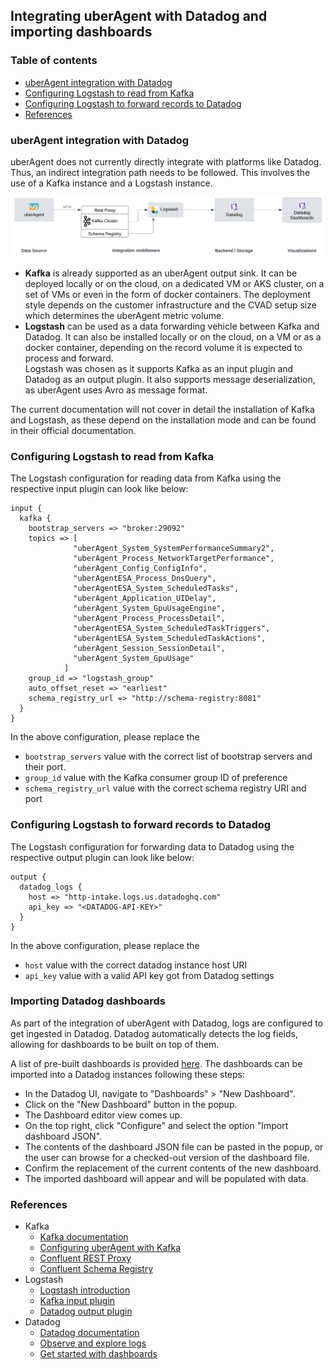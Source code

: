 
## Integrating uberAgent with Datadog and importing dashboards

### Table of contents
- [uberAgent integration with Datadog](#uberagent-integration-with-datadog)
- [Configuring Logstash to read from Kafka](#configuring-logstash-to-read-from-kafka)
- [Configuring Logstash to forward records to Datadog](#configuring-logstash-to-forward-records-to-datadog)
- [References](#references)


### uberAgent integration with Datadog

uberAgent does not currently directly integrate with platforms like Datadog. Thus, an indirect integration path needs to be followed. This involves the use of a Kafka instance and a Logstash instance.

![image](img/uberagent-datadog-integration.png)

- **Kafka** is already supported as an uberAgent output sink. It can be deployed locally or on the cloud, on a dedicated VM or AKS cluster, on a set of VMs or even in the form of docker containers. The deployment style depends on the customer infrastructure and the CVAD setup size which determines the uberAgent metric volume.
- **Logstash** can be used as a data forwarding vehicle between Kafka and Datadog. It can also be installed locally or on the cloud, on a VM or as a docker container, depending on the record volume it is expected to process and forward.   
Logstash was chosen as it supports Kafka as an input plugin and Datadog as an output plugin. It also supports message deserialization, as uberAgent uses Avro as message format.

The current documentation will not cover in detail the installation of Kafka and Logstash, as these depend on the installation mode and can be found in their official documentation.

### Configuring Logstash to read from Kafka
The Logstash configuration for reading data from Kafka using the respective input plugin can look like below:

```
input {
  kafka {
    bootstrap_servers => "broker:29092"
    topics => [
              "uberAgent_System_SystemPerformanceSummary2",
              "uberAgent_Process_NetworkTargetPerformance",
              "uberAgent_Config_ConfigInfo",
              "uberAgentESA_Process_DnsQuery",
              "uberAgentESA_System_ScheduledTasks",
              "uberAgent_Application_UIDelay",
              "uberAgent_System_GpuUsageEngine",
              "uberAgent_Process_ProcessDetail",
              "uberAgentESA_System_ScheduledTaskTriggers",
              "uberAgentESA_System_ScheduledTaskActions",
              "uberAgent_Session_SessionDetail",
              "uberAgent_System_GpuUsage"
            ]
    group_id => "logstash_group"
    auto_offset_reset => "earliest"
    schema_registry_url => "http://schema-registry:8081"
  }
}
```
In the above configuration, please replace the 
 - `bootstrap_servers` value with the correct list of bootstrap servers and their port.
 - `group_id` value with the Kafka consumer group ID of preference
 - `schema_registry_url` value with the correct schema registry URI and port

### Configuring Logstash to forward records to Datadog
The Logstash configuration for forwarding data to Datadog  using the respective output plugin can look like below:

```
output {
  datadog_logs {
    host => "http-intake.logs.us.datadoghq.com"
    api_key => "<DATADOG-API-KEY>"
  }
}
```
In the above configuration, please replace the 
 - `host` value with the correct datadog instance host URI
 - `api_key` value with a valid API key got from Datadog settings


### Importing Datadog dashboards
As part of the integration of uberAgent with Datadog, logs are configured to get ingested in Datadog.
Datadog automatically detects the log fields, allowing for dashboards to be built on top of them.

A list of pre-built dashboards is provided [here](dashboards).
The dashboards can be imported into a Datadog instances following these steps:
* In the Datadog UI, navigate to "Dashboards" > "New Dashboard".
* Click on the "New Dashboard" button in the popup.
* The Dashboard editor view comes up.
* On the top right, click "Configure" and select the option "Import dashboard JSON".
* The contents of the dashboard JSON file can be pasted in the popup, or the user can browse for a checked-out version of the dashboard file.
* Confirm the replacement of the current contents of the new dashboard.
* The imported dashboard will appear and will be populated with data.


### References

 - Kafka
	 - [Kafka documentation](https://kafka.apache.org/documentation/)
	 - [Configuring uberAgent with Kafka](https://docs.citrix.com/en-us/uberagent/current-release/installation/backend/configuring-apache-kafka-confluent-rest-proxy)
	 - [Confluent REST Proxy](https://docs.confluent.io/platform/current/kafka-rest/index.html)
	 - [Confluent Schema Registry](https://docs.confluent.io/platform/current/schema-registry/index.html)
 - Logstash
	 - [Logstash introduction](https://www.elastic.co/guide/en/logstash/current/introduction.html)
	 - [Kafka input plugin](https://www.elastic.co/guide/en/logstash/current/plugins-inputs-kafka.html)
	 - [Datadog output plugin](https://www.elastic.co/guide/en/logstash/current/plugins-outputs-datadog.html)
- Datadog
	- [Datadog documentation](https://docs.datadoghq.com/)  
	- [Observe and explore logs](https://docs.datadoghq.com/logs/)  
	- [Get started with dashboards](https://docs.datadoghq.com/dashboards/)
